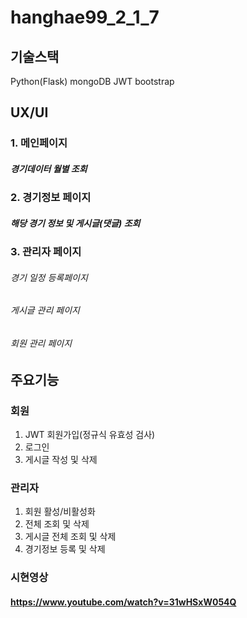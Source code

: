 # hanghae99_2_1_7

## 기술스택

Python(Flask)
mongoDB
JWT
bootstrap

## UX/UI

### 1. 메인페이지
##### 경기데이터 월별 조회

### 2. 경기정보 페이지
##### 해당 경기 정보 및 게시글(댓글) 조회

### 3. 관리자 페이지
###### 경기 일정 등록페이지
###### 게시글 관리 페이지
###### 회원 관리 페이지


## 주요기능

### 회원
1. JWT 회원가입(정규식 유효성 검사)
2. 로그인
3. 게시글 작성 및 삭제

### 관리자
1. 회원 활성/비활성화
2. 전체 조회 및 삭제
3. 게시글 전체 조회 및 삭제
4. 경기정보 등록 및 삭제

### 시현영상
#### https://www.youtube.com/watch?v=31wHSxW054Q

